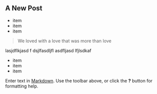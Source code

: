 ## A New Post

- item
- item
- item

> We loved with a love that was more than love

lasjdflkjasd f
dsjlfasdljfl asdfljasd lfjlsdkaf

- item
- item
- item





Enter text in [Markdown](http://daringfireball.net/projects/markdown/). Use the toolbar above, or click the **?** button for formatting help.
